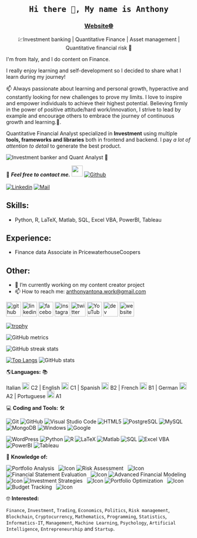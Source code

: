 <!--
**Anthony-Antona/Anthony-Antona** is a ✨ _special_ ✨ repository because its `README.md` (this file) appears on your GitHub profile.

Here are some ideas to get you started:

- 🔭 I’m currently working on ...
- 🌱 I’m currently learning ...
- 👯 I’m looking to collaborate on ...
- 🤔 I’m looking for help with ...
- 💬 Ask me about ...
- 📫 How to reach me: ...
- 😄 Pronouns: ...
- ⚡ Fun fact: ...

Markdown Tips:

To bolden the text, wrap it with two asterisks (*) (**word**)
To italisize the text, wrap it with one asterisk (*) (*word*)
To strikethrough the text, wrap it with two tildes (~) (~~word~~)
To make a link, place the link text in brackets and the url in parentheses ([link](http://example.com))
To make an example icon image, place an !, the alt text in brackets, and the url in parentheses (![github](/images/icon.png))
Learn more: https://guides.github.com/features/mastering-markdown/

-->


<h2 align='center'><samp><strong>Hi there 👋, My name is Anthony</strong></samp></h2>
<h3 align='center'><strong><a href="https://anthonyantona.com" target="_blank">Website🌐</a></strong></h3>
<p align='center'>💹Investment banking | Quantitative Finance | Asset management | Quantitative financial risk 💱</p>

I'm from Italy, and I do content on Finance.

I really enjoy learning and self-development so I decided to share what I learn during my journey!

<p align='left'> 📫 Always passionate about learning  and personal growth, hyperactive and constantly looking for new challenges to prove my limits. I love to inspire and empower individuals to achieve their highest potential. Believing firmly in the power of positive attitude/hard work/innovation, I strive to lead by example and encourage others to embrace the journey of continuous growth and learning.🚀.</p>

Quantitative Financial Analyst specialized in **Investment** using multiple **tools, frameworks and libraries** both in frontend and backend. I pay *a lot of attention to detail* to generate the best product.

![Investment banker and Quant Analyst 🏦 ](https://media.licdn.com/dms/image/D4E16AQHEK1stOyw0RQ/profile-displaybackgroundimage-shrink_350_1400/0/1686161562338?e=1716422400&v=beta&t=eeuli-UGZmuPZrwWWxJnnk6dBCtQ9bOVewot-PZPdPU)

📝 ***Feel free to contact me.*** <img src="https://media.giphy.com/media/WUlplcMpOCEmTGBtBW/giphy.gif" width="30">  [![Github](https://img.shields.io/github/followers/Anthony-Antona?label=Follow%20Me&style=social)](https://github.com/Anthony-Antona)
<br>
<br>
[![Linkedin](https://img.shields.io/badge/LinkedIn-Anthony%20Antona-blue?logo=Linkedin&logoColor=blue&labelColor=black)](https://www.linkedin.com/in/anthony-antona/)
[![Mail](https://img.shields.io/badge/Gmail-anthonyantona.work@gmail.com-blue?logo=Gmail&logoColor=blue&labelColor=black)](mailto:anthonyantona.work@gmail.com)
<br>


## Skills: 
* Python, R, LaTeX, Matlab, SQL, Excel VBA, PowerBI, Tableau
  
## Experience:
* Finance data Associate in PricewaterhouseCoopers

## Other:
- 🔭 I’m currently working on my content creator project  
- 📫 How to reach me: anthonyantona.work@gmail.com 


[<img src='https://cdn.jsdelivr.net/npm/simple-icons@3.0.1/icons/github.svg' alt='github' height='40'>](https://github.com/Anthony-Antona)  [<img src='https://cdn.jsdelivr.net/npm/simple-icons@3.0.1/icons/linkedin.svg' alt='linkedin' height='40'>](https://www.linkedin.com/in/anthony-antona/)  [<img src='https://cdn.jsdelivr.net/npm/simple-icons@3.0.1/icons/facebook.svg' alt='facebook' height='40'>](https://www.facebook.com/anthony.antona)  [<img src='https://cdn.jsdelivr.net/npm/simple-icons@3.0.1/icons/instagram.svg' alt='instagram' height='40'>](https://www.instagram.com/anthony_antona/)  [<img src='https://cdn.jsdelivr.net/npm/simple-icons@3.0.1/icons/twitter.svg' alt='twitter' height='40'>](https://twitter.com/Anthony_Antona)  [<img src='https://cdn.jsdelivr.net/npm/simple-icons@3.0.1/icons/youtube.svg' alt='YouTube' height='40'>](https://www.youtube.com/channel/anthonyantona)   [<img src='https://cdn.jsdelivr.net/npm/simple-icons@3.0.1/icons/dev-dot-to.svg' alt='dev' height='40'>](https://dev.to/anthonyantona) [<img src='https://cdn.jsdelivr.net/npm/simple-icons@3.0.1/icons/icloud.svg' alt='website' height='40'>](https://zaap.bio/anthony.antona)  

[![trophy](https://github-profile-trophy.vercel.app/?username=Anthony-Antona)](https://github.com/ryo-ma/github-profile-trophy)

![GitHub metrics](https://metrics.lecoq.io/Anthony-Antona)  

![GitHub streak stats](https://streak-stats.demolab.com/?user=Anthony-Antona)  

[![Top Langs](https://github-readme-stats.vercel.app/api/top-langs/?username=Anthony-Antona)](https://github.com/anuraghazra/github-readme-stats)
![GitHub stats](https://github-readme-stats.vercel.app/api?username=Anthony-Antona&show_icons=true)  



<!--

## Complete list of github markdown emoji markup
https://gist.github.com/rxaviers/7360908

## technologies Icons 
https://simpleicons.org/

-->


<!-- [![HitCount](http://hits.dwyl.com/Ahmad-Sawalqeh/Ahmad-Sawalqeh.svg)](http://hits.dwyl.com/Ahmad-Sawalqeh/Ahmad-Sawalqeh) -->

 🌎**Languages:** 📚<br>
 
Italian <img src="https://hatscripts.github.io/circle-flags/flags/it.svg" width="20" height="20"/> C2 | 
English <img src="https://hatscripts.github.io/circle-flags/flags/gb.svg" width="20" height="20"/> C1 | 
Spanish <img src="https://hatscripts.github.io/circle-flags/flags/es.svg" width="20" height="20"/> B2 | 
French <img src="https://hatscripts.github.io/circle-flags/flags/fr.svg" width="20" height="20"/> B1 | 
German <img src="https://hatscripts.github.io/circle-flags/flags/de.svg" width="20" height="20"/> A2 | 
Portuguese <img src="https://hatscripts.github.io/circle-flags/flags/pt.svg" width="20" height="20"/> A1


💻 **Coding and Tools:** 🛠️<br>

![Git](https://img.shields.io/badge/-Git-000000?style=flat&logo=git&logoColor=F05032&labelColor=ffffff)
![GitHub](https://img.shields.io/badge/-GitHub-000000?style=flat&logo=github&logoColor=000000&labelColor=ffffff)
![Visual Studio Code](https://img.shields.io/badge/-VSCode-000000?style=flat&logo=visual-studio-code&labelColor=007ACC)
![HTML5](https://img.shields.io/badge/-HTML5-000000?style=flat&logo=html5&logoColor=ffffff&labelColor=E34F26)
![PostgreSQL](https://img.shields.io/badge/-PostgreSQL-000000?style=flat&logo=postgresql&logoColor=ffffff&labelColor=336791)
![MySQL](https://img.shields.io/badge/-MySQL-000000?style=flat&logo=mysql&labelColor=ffffff)
![MongoDB](https://img.shields.io/badge/-MongoDB-000000?style=flat&logo=mongodb&labelColor=ffffff)
![Windows](https://img.shields.io/badge/-Windows-000000?style=flat&logo=windows&logoColor=ffffff&labelColor=0078D6)
![Google](https://img.shields.io/badge/-Google-000000?style=flat&logo=google&labelColor=4285F4)

![WordPress](https://img.shields.io/badge/-WordPress-000000?style=flat&logo=wordpress&labelColor=21759B)
![Python](https://img.shields.io/badge/-Python-000000?style=flat&logo=python&labelColor=3776AB)
![R](https://img.shields.io/badge/-R-000000?style=flat&logo=r&labelColor=276DC3)
![LaTeX](https://img.shields.io/badge/-LaTeX-000000?style=flat&logo=latex&labelColor=008080)
![Matlab](https://img.shields.io/badge/-Matlab-000000?style=flat&logo=matlab&labelColor=0076A8)
![SQL](https://img.shields.io/badge/-SQL-000000?style=flat&logo=sql&labelColor=FFFFFF)
![Excel VBA](https://img.shields.io/badge/-Excel%20VBA-000000?style=flat&logo=microsoftexcel&labelColor=217346)
![PowerBI](https://img.shields.io/badge/-PowerBI-000000?style=flat&logo=powerbi&labelColor=F2C811)
![Tableau](https://img.shields.io/badge/-Tableau-000000?style=flat&logo=tableau&labelColor=E97627)


🧐 **Knowledge of:**<br>

![Portfolio Analysis](https://img.shields.io/badge/-Portfolio%20Analysis-000000?style=flat&logo=analytics&labelColor=4A90E2) &nbsp; ![Icon](https://via.placeholder.com/20/4A90E2/FFFFFF?text=PA)
![Risk Assessment](https://img.shields.io/badge/-Risk%20Assessment-000000?style=flat&logo=security&labelColor=F5A623) &nbsp; ![Icon](https://via.placeholder.com/20/F5A623/FFFFFF?text=RA)
![Financial Statement Evaluation](https://img.shields.io/badge/-Financial%20Statement%20Evaluation-000000?style=flat&logo=documentation&labelColor=7ED321) &nbsp; ![Icon](https://via.placeholder.com/20/7ED321/FFFFFF?text=FSE)
![Advanced Financial Modeling](https://img.shields.io/badge/-Advanced%20Financial%20Modeling-000000?style=flat&logo=calculation&labelColor=9013FE) &nbsp; ![Icon](https://via.placeholder.com/20/9013FE/FFFFFF?text=AFM)
![Investment Strategies](https://img.shields.io/badge/-Investment%20Strategies-000000?style=flat&logo=strategy&labelColor=D0021B) &nbsp; ![Icon](https://via.placeholder.com/20/D0021B/FFFFFF?text=IS)
![Portfolio Optimization](https://img.shields.io/badge/-Portfolio%20Optimization-000000?style=flat&logo=optimization&labelColor=50E3C2) &nbsp; ![Icon](https://via.placeholder.com/20/50E3C2/FFFFFF?text=PO)
![Budget Tracking](https://img.shields.io/badge/-Budget%20Tracking-000000?style=flat&logo=budget&labelColor=F8E71C) &nbsp; ![Icon](https://via.placeholder.com/20/F8E71C/FFFFFF?text=BT)




🤓 **Interested:** <br>

`Finance`, `Investment`, `Trading`, `Economics`, `Politics`, `Risk management`, `Blockchain`, `Cryptocurrency`, `Mathematics`, `Programming`, `Statistics`, `Informatics-IT`, `Management`, `Machine Learning`, `Psychology`, `Artificial Intelligence`, `Entrepreneurship` and `Startup`.


<!-- ✅  **GitHub Extra Pins**

[![ReadMe Card](https://github-readme-stats.vercel.app/api/pin/?username=ahmad-sawalqeh&repo=my_resume)](https://github.com/ahmad-sawalqeh/my_resume) -->

<!--
</br>
<p style="display: flex; justify-contect: space-between;">

<img style="border-radius: 5px; margin-bottom: 5px" alt="Github Contribution Stats" width="330px" height="240px" src="https://github-contribution-stats.vercel.app/api/?username=Ahmad-Sawalqeh" />
<img style="border-radius: 5px; margin: 0 0 5px 35px;" alt="GIF" width="320px" height="240px" src="https://miro.medium.com/max/875/1*Urc28sbnORGOW5oyohQ06g.gif" />
</p>

🌍 **Deployment platforms:**<br>

<img alt="Github Pages" width="20px" height="20px" src="https://techcrunch.com/wp-content/uploads/2010/07/github-logo.png" />![Github Pages](https://img.shields.io/badge/-Github%20Pages-000000?style=flat&logo=github-pages) ![Heroku](https://img.shields.io/badge/-Heroku-000000?style=flat&logo=heroku&labelColor=430098) ![Netlify](https://img.shields.io/badge/-Netlify-000000?style=flat&logo=netlify&labelColor=000000)


🚩 **Highlights:** <br>
&nbsp;<img src='https://raw.githubusercontent.com/acervenky/animated-github-badges/master/assets/acbadge.gif' style="margin-top: 10px;" width="20px" height="20px">&nbsp;&nbsp;&nbsp;<span>Arctic Code Vault Contributor</span>


📚 **Working on:** <br>

![Github Actions](https://img.shields.io/badge/-Github%20Actions-000000?style=flat&logo=github-actions&logoColor=2088FF&labelColor=ffffff)



-->
